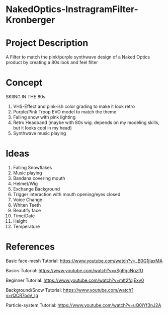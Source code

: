 # NakedOptics-InstragramFilter-Kronberger


# Project Description
A Filter to match the pink/purple synthwave design of a Naked Optics product by creating a 80s look and feel filter

# Concept
SKIING IN THE 80s

1) VHS-Effect and pink-ish color grading to make it look retro
2) Purple/Pink Troop EVO model to match the theme
3) Falling snow with pink lighting
4) Retro Headband (maybe with 80s wig. depends on my modeling skills, but it looks cool in my head)
5) Synthwave music playing


# Ideas
1) Falling Snowflakes
2) Music playing
3) Bandana covering mouth
4) Helmet/Wig
5) Exchange Background
6) Trigger interaction with mouth opening/eyes closed
7) Voice Change
8) Whiten Teeth
9) Beautify face
10) Time/Date
11) Height
12) Temperature
 
 
# References
Basic face-mesh Tutorial: https://www.youtube.com/watch?v=_B0G1jIaxMA

Basics Tutorial: https://www.youtube.com/watch?v=xSgRgcNqzfU

Beginner Tutorial: https://www.youtube.com/watch?v=mIt2fdjExy0

Background/Snow Tutorial: https://www.youtube.com/watch?v=rQCR7ooV_Ig

Particle-system Tutorial: https://www.youtube.com/watch?v=uQ0iYf3nJ2A
